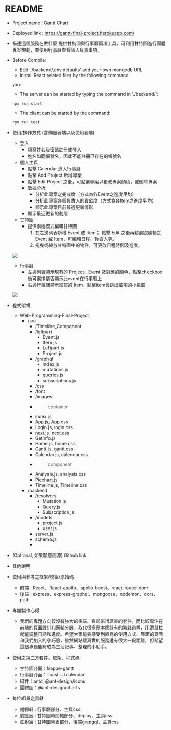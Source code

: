 # README 

* Project name : Gantt Chart
* Deployed link : https://gantt-final-project.herokuapp.com/
* 描述這個服務在做什麼
提供甘特圖與行事曆兩項工具，可利用甘特圖進行團體專案規劃，並使用行事曆查看個人負責事項。
* Before Compile: 
    * Edit './backend/.env.defaults' add your own mongodb URL
    * Install React related files by the following command:
    ```
    yarn
    ```
    * The server can be started by typing the command in './backend/':
    ```
    npm run start
    ```
    * The client can be started by the command:
    ```
    npm run test
    ```

* 使用/操作方式 (含伺服器端以及使用者端)
    * 登入
        * 填寫姓名及密碼註冊或登入
        * 姓名如同帳號名，因此不能註冊已存在的帳號名
    * 個人主頁
        * 點擊 Calendar 進入行事曆
        * 點擊 Add Project 新增專案
        * 點擊 Edit Project 之後，可點選專案以更改專案顏色，或刪除專案
        * 數據分析:
            * 分析此專案之完成度（方式為各Event之進度平均）
            * 分析此專案各個負責人的貢獻度（方式為各Item之進度平均）
            * 顯示此專案目前最近更新情形
        * 顯示最近更新的動態
    * 甘特圖
        * 提供兩種模式編輯甘特圖
            1.  在左邊列表新增 Event 或 Item；
            點擊 Edit 之後再點選欲編輯之 Event 或 Item，可編輯日程、負責人等。
            2. 拖曳或縮放甘特圖中的物件，可更改日程時間及進度。
            
     ![](https://i.imgur.com/MnFsMxK.png)

            
    * 行事曆
        * 左邊列表顯示現有的 Project、Event 及對應的顏色，點擊checkbox後可選擇是否顯示此event在行事曆上
        * 右邊行事曆顯示細部的 Item，點擊item會跳出細項的小視窗
        
     ![](https://i.imgur.com/lCYF9Nb.png)

* 程式架構
    * Web-Programming-Final-Project
        * /src
            * /Timeline_Component
            * /leftpart
                * Event.js
                * Item.js
                * Leftpart.js
                * Project.js
            * /graphql
                * index.js
                * mutations.js
                * queries.js
                * subscriptions.js
            * /css
            * /font
            * /images
            * >container
            * index.js 
            * App.js, App.css
            * Login.js,  login.css
            * next.js,  next.css
            * GetInfo.js 
            * Home.js,  home.css
            * Gantt.js,  gantt.css
            * Calendar.js,  calendar.css
            * >component
            * Analysis.js,  analysis.css
            * Piechart.js
            * Timeline.js,  Timeline.css
        * /backend
            * /resolvers
                * Mutation.js
                * Query.js
                * Subscription.js
            * /models
                * project.js
                * user.js
            * server.js
            * schema.js
            * 
* (Optional, 如果願意開源) Github link
* 其他說明
* 使用與參考之框架/模組/原始碼
    * 前端 : React、React-apollo、apollo-boost、react-router-dom
    * 後端 : express、express-graphql、mongoose、nodemon、cors、path
* 專題製作心得
    * 我們的專題方向較沒有強大的後端、看起來很厲害的套件，而比較專注在前端的頁面設計和邏輯分層，取代很多原本應該有的繁雜過程，用滑鼠拉就能調整日期和進度。希望大家能夠感受到直覺的使用方式、簡潔的頁面和我們加入的小巧思，雖然網站離真實的服務還有很大一段距離，但希望這個專題能夠成為生活記事、整理的小助手。
* 使用之第三方套件、框架、程式碼
    * 甘特圖介面：frappe-gantt
    * 行事曆介面：Toast-UI calendar
    * 組件：antd, @ant-design/icons
    * 圓餅圖：@ant-design/charts
* 每位組員之貢獻
    * 謝郡軒 : 行事曆部分、主頁css
    * 劉昱辰 : 甘特圖時間軸部分、deploy、主頁css
    * 莊佾宸 : 甘特圖列表部分、後端grapgql、主頁css
